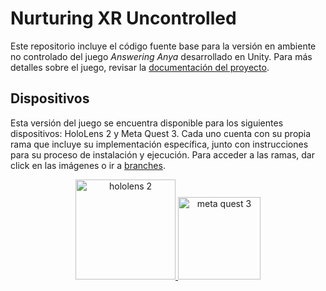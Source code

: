 # Nurturing XR Uncontrolled
Este repositorio incluye el código fuente base para la versión en ambiente no controlado del juego _Answering Anya_ desarrollado en Unity. Para más detalles sobre el juego, revisar la [documentación del proyecto](https://github.com/2024-10-XR-Thesis/.github/wiki/#documentación).

## Dispositivos
Esta versión del juego se encuentra disponible para los siguientes dispositivos: HoloLens 2 y Meta Quest 3. Cada uno cuenta con su propia rama que incluye su implementación específica, junto con instrucciones para su proceso de instalación y ejecución. Para acceder a las ramas, dar click en las imágenes o ir a [branches](https://github.com/2024-10-XR-Thesis/Nurturing-XR-Non-Controlled/branches).
<p align="center">
  <a href="https://github.com/2024-10-XR-Thesis/Nurturing-XR-Non-Controlled/tree/HoloLens"> <img width="160" alt="hololens 2" title="HoloLens 2" src="https://github.com/2024-10-XR-Thesis/Nurturing-XR-Controlled/assets/69609680/68f5fe85-a824-4e03-8bbf-007e3f706dee"> </a>
  <a href="https://github.com/2024-10-XR-Thesis/Nurturing-XR-Non-Controlled/tree/Meta"> <img width="132" alt="meta quest 3" title="Meta Quest 3" src="https://github.com/2024-10-XR-Thesis/Nurturing-XR-Controlled/assets/69609680/8a43b9d7-6751-49a9-938b-d1f2d8767c26"> </a>
</p>


